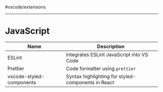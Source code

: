 #vscode/extensions

---

# JavaScript

Name|Description
--|--
ESLint|Integrates ESLint JavaScript into VS Code
Prettier|Code formatter using `prettier`
vscode-styled-components|Syntax highlighting for styled-components in React